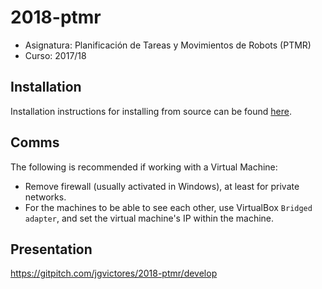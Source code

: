 # 2018-ptmr

- Asignatura: Planificación de Tareas y Movimientos de Robots (PTMR)
- Curso: 2017/18

## Installation

Installation instructions for installing from source can be found [here](doc/2018-ptmr-install.md).

## Comms

The following is recommended if working with a Virtual Machine:
- Remove firewall (usually activated in Windows), at least for private networks.
- For the machines to be able to see each other, use VirtualBox `Bridged adapter`, and set the virtual machine's IP within the machine.

## Presentation

https://gitpitch.com/jgvictores/2018-ptmr/develop
